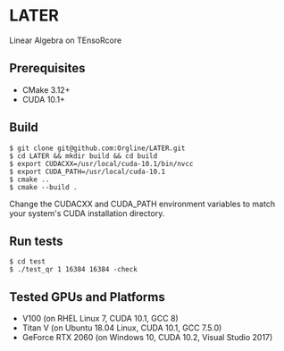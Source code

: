 # LATER
Linear Algebra on TEnsoRcore

## Prerequisites

* CMake 3.12+
* CUDA 10.1+

## Build

```
$ git clone git@github.com:Orgline/LATER.git
$ cd LATER && mkdir build && cd build
$ export CUDACXX=/usr/local/cuda-10.1/bin/nvcc
$ export CUDA_PATH=/usr/local/cuda-10.1
$ cmake ..
$ cmake --build .
```

Change the CUDACXX and CUDA_PATH environment variables to match
your system's CUDA installation directory. 

## Run tests
```
$ cd test
$ ./test_qr 1 16384 16384 -check
```
## Tested GPUs and Platforms
* V100 (on RHEL Linux 7, CUDA 10.1, GCC 8)
* Titan V (on Ubuntu 18.04 Linux, CUDA 10.1, GCC 7.5.0)
* GeForce RTX 2060 (on Windows 10, CUDA 10.2, Visual Studio 2017)